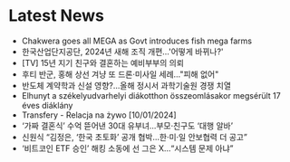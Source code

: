 # Latest News
-  Chakwera goes all MEGA as Govt introduces fish mega farms
-  한국산업단지공단, 2024년 새해 조직 개편…'어떻게 바뀌나?'
-  [TV] 15년 지기 친구와 결혼하는 예비부부의 의뢰
-  후티 반군, 홍해 상선 겨냥 또 드론·미사일 세례…"피해 없어"
-  반도체 계약학과 신설 영향?…올해 정시서 과학기술원 경쟁 치열
-  Elhunyt a székelyudvarhelyi diákotthon összeomlásakor megsérült 17 éves diáklány
-  Transfery - Relacja na żywo [10/01/2024]
-  ‘가짜 결혼식’ 수억 뜯어낸 30대 유부녀…부모·친구도 ‘대행 알바’
-  신원식 “김정은, ‘한국 초토화’ 공개 협박…한·미·일 안보협력 더 공고”
-  ‘비트코인 ETF 승인’ 해킹 소동에 선 그은 X…“시스템 문제 아냐”

